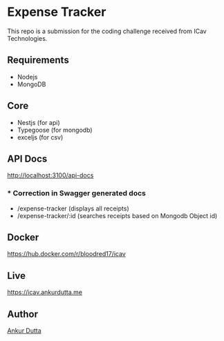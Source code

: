 # Expense Tracker

This repo is a submission for the coding challenge received from ICav Technologies.

## Requirements

- Nodejs
- MongoDB

## Core

- Nestjs (for api)
- Typegoose (for mongodb)
- exceljs (for csv)

## API Docs

[http://localhost:3100/api-docs](http://localhost:3100/api-docs)

### * Correction in Swagger generated docs

 - /expense-tracker (displays all receipts)
 - /expense-tracker/:id (searches receipts based on Mongodb Object id)

## Docker

https://hub.docker.com/r/bloodred17/icav

## Live

https://icav.ankurdutta.me

## Author

[Ankur Dutta](https://github.com/bloodred17)
